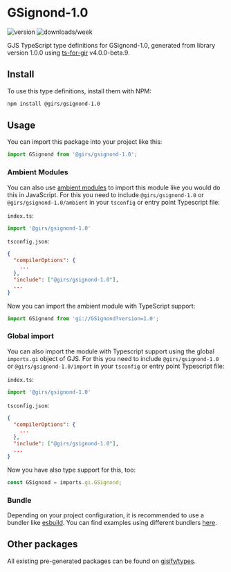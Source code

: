
# GSignond-1.0

![version](https://img.shields.io/npm/v/@girs/gsignond-1.0)
![downloads/week](https://img.shields.io/npm/dw/@girs/gsignond-1.0)


GJS TypeScript type definitions for GSignond-1.0, generated from library version 1.0.0 using [ts-for-gir](https://github.com/gjsify/ts-for-gir) v4.0.0-beta.9.


## Install

To use this type definitions, install them with NPM:
```bash
npm install @girs/gsignond-1.0
```

## Usage

You can import this package into your project like this:
```ts
import GSignond from '@girs/gsignond-1.0';
```

### Ambient Modules

You can also use [ambient modules](https://github.com/gjsify/ts-for-gir/tree/main/packages/cli#ambient-modules) to import this module like you would do this in JavaScript.
For this you need to include `@girs/gsignond-1.0` or `@girs/gsignond-1.0/ambient` in your `tsconfig` or entry point Typescript file:

`index.ts`:
```ts
import '@girs/gsignond-1.0'
```

`tsconfig.json`:
```json
{
  "compilerOptions": {
    ...
  },
  "include": ["@girs/gsignond-1.0"],
  ...
}
```

Now you can import the ambient module with TypeScript support: 

```ts
import GSignond from 'gi://GSignond?version=1.0';
```

### Global import

You can also import the module with Typescript support using the global `imports.gi` object of GJS.
For this you need to include `@girs/gsignond-1.0` or `@girs/gsignond-1.0/import` in your `tsconfig` or entry point Typescript file:

`index.ts`:
```ts
import '@girs/gsignond-1.0'
```

`tsconfig.json`:
```json
{
  "compilerOptions": {
    ...
  },
  "include": ["@girs/gsignond-1.0"],
  ...
}
```

Now you have also type support for this, too:

```ts
const GSignond = imports.gi.GSignond;
```

### Bundle

Depending on your project configuration, it is recommended to use a bundler like [esbuild](https://esbuild.github.io/). You can find examples using different bundlers [here](https://github.com/gjsify/ts-for-gir/tree/main/examples).

## Other packages

All existing pre-generated packages can be found on [gjsify/types](https://github.com/gjsify/types).

